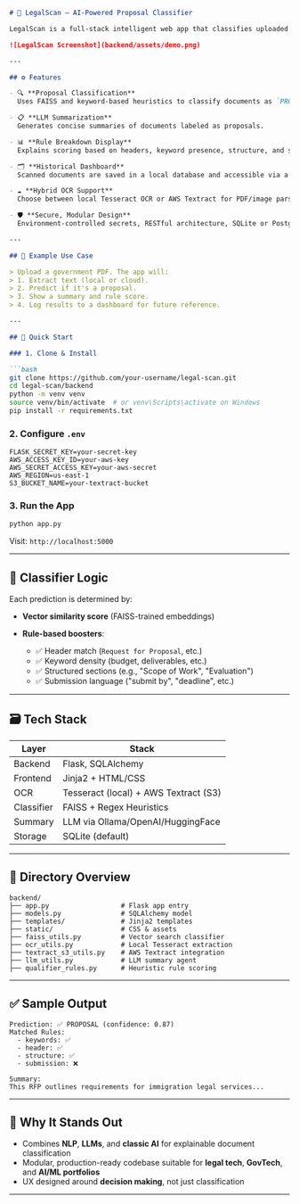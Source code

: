 

````markdown
# 🧠 LegalScan – AI-Powered Proposal Classifier

LegalScan is a full-stack intelligent web app that classifies uploaded documents as formal **proposals** or **non-proposals**, using a hybrid of **vector similarity (FAISS)**, **heuristic rules**, and **LLM-based summarization**. Built for legal professionals.

![LegalScan Screenshot](backend/assets/demo.png)

---

## ⚙️ Features

- 🔍 **Proposal Classification**  
  Uses FAISS and keyword-based heuristics to classify documents as `PROPOSAL`, `MAYBE_PROPOSAL`, or `NON_PROPOSAL`.

- 📋 **LLM Summarization**  
  Generates concise summaries of documents labeled as proposals.

- 📊 **Rule Breakdown Display**  
  Explains scoring based on headers, keyword presence, structure, and submission terms.

- 🗂 **Historical Dashboard**  
  Scanned documents are saved in a local database and accessible via a searchable UI.

- ☁️ **Hybrid OCR Support**  
  Choose between local Tesseract OCR or AWS Textract for PDF/image parsing.

- 🛡️ **Secure, Modular Design**  
  Environment-controlled secrets, RESTful architecture, SQLite or PostgreSQL-ready.

---

## 🧪 Example Use Case

> Upload a government PDF. The app will:
> 1. Extract text (local or cloud).
> 2. Predict if it's a proposal.
> 3. Show a summary and rule score.
> 4. Log results to a dashboard for future reference.

---

## 🚀 Quick Start

### 1. Clone & Install

```bash
git clone https://github.com/your-username/legal-scan.git
cd legal-scan/backend
python -m venv venv
source venv/bin/activate  # or venv\Scripts\activate on Windows
pip install -r requirements.txt
````

### 2. Configure `.env`

```env
FLASK_SECRET_KEY=your-secret-key
AWS_ACCESS_KEY_ID=your-aws-key
AWS_SECRET_ACCESS_KEY=your-aws-secret
AWS_REGION=us-east-1
S3_BUCKET_NAME=your-textract-bucket
```

### 3. Run the App

```bash
python app.py
```

Visit: `http://localhost:5000`

---

## 🧠 Classifier Logic

Each prediction is determined by:

* **Vector similarity score** (FAISS-trained embeddings)
* **Rule-based boosters**:

  * ✅ Header match (`Request for Proposal`, etc.)
  * ✅ Keyword density (budget, deliverables, etc.)
  * ✅ Structured sections (e.g., "Scope of Work", "Evaluation")
  * ✅ Submission language ("submit by", "deadline", etc.)

---

## 🗃 Tech Stack

| Layer      | Stack                                 |
| ---------- | ------------------------------------- |
| Backend    | Flask, SQLAlchemy                     |
| Frontend   | Jinja2 + HTML/CSS                     |
| OCR        | Tesseract (local) + AWS Textract (S3) |
| Classifier | FAISS + Regex Heuristics              |
| Summary    | LLM via Ollama/OpenAI/HuggingFace     |
| Storage    | SQLite (default)                      |

---

## 📂 Directory Overview

```
backend/
├── app.py                  # Flask app entry
├── models.py               # SQLAlchemy model
├── templates/              # Jinja2 templates
├── static/                 # CSS & assets
├── faiss_utils.py          # Vector search classifier
├── ocr_utils.py            # Local Tesseract extraction
├── textract_s3_utils.py    # AWS Textract integration
├── llm_utils.py            # LLM summary agent
├── qualifier_rules.py      # Heuristic rule scoring
```

---

## ✅ Sample Output

```
Prediction: ✅ PROPOSAL (confidence: 0.87)
Matched Rules:
  - keywords: ✅
  - header: ✅
  - structure: ✅
  - submission: ❌

Summary:
This RFP outlines requirements for immigration legal services...
```

---

## 🧠 Why It Stands Out

* Combines **NLP**, **LLMs**, and **classic AI** for explainable document classification
* Modular, production-ready codebase suitable for **legal tech**, **GovTech**, and **AI/ML portfolios**
* UX designed around **decision making**, not just classification

---
